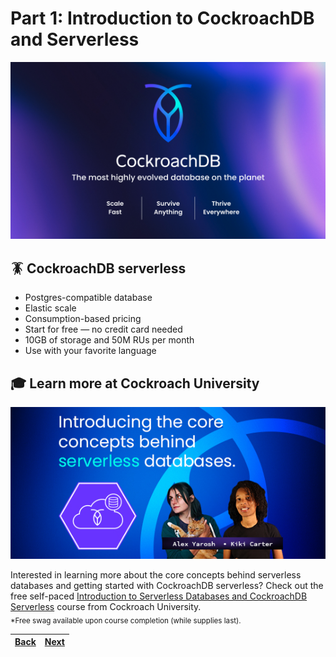 # Part 1: Introduction to CockroachDB and Serverless

![CockroachDB: The most highly evolved database on the planet](assets/0.png)

## 🪳 CockroachDB serverless

- Postgres-compatible database
- Elastic scale
- Consumption-based pricing
- Start for free — no credit card needed
- 10GB of storage and 50M RUs per month
- Use with your favorite language

## 🎓 Learn more at Cockroach University

[![Introducing the core concepts behind serverless database.](assets/cru-intro-to-serverless-databases.png)][intro-to-serverless-course]

Interested in learning more about the core concepts behind serverless databases and getting started with CockroachDB serverless? Check out the free self-paced [Introduction to Serverless Databases and CockroachDB Serverless][intro-to-serverless-course] course from Cockroach University.
<br /><sub>\*Free swag available upon course completion (while supplies last).</sub>

| [Back](../README.md) | [Next](part-2.md) |
| -------------------- | ----------------- |

[intro-to-serverless-course]: https://university.cockroachlabs.com/courses/course-v1:crl+intro-to-serverless+self-paced/about?utm_source=hackathon&utm_medium=event-hackathon-2023&utm_content=cu-course-cu-intro-to-serverless-course
